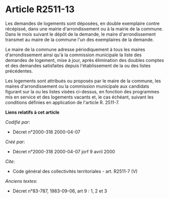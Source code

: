 # Article R2511-13

Les demandes de logements sont déposées, en double exemplaire contre récépissé, dans une mairie d'arrondissement ou à la
mairie de la commune. Dans le mois suivant le dépôt de la demande, le maire d'arrondissement transmet au maire de la commune
l'un des exemplaires de la demande.

Le maire de la commune adresse périodiquement à tous les maires d'arrondissement ainsi qu'à la commission municipale la liste
des demandes de logement, mise à jour, après élimination des doubles comptes et des demandes satisfaites depuis
l'établissement de la ou des listes précédentes.

Les logements sont attribués ou proposés par le maire de la commune, les maires d'arrondissement ou la commission municipale
aux candidats figurant sur la ou les listes visées ci-dessus, en fonction des programmes mis en service et des logements
vacants et, le cas échéant, suivant les conditions définies en application de l'article R. 2511-7.

**Liens relatifs à cet article**

_Codifié par_:

  - Décret n°2000-318 2000-04-07

_Créé par_:

  - Décret n°2000-318 2000-04-07 jorf 9 avril 2000

_Cite_:

  - Code général des collectivités territoriales - art. R2511-7 (V)

_Anciens textes_:

  - Décret n°83-787, 1983-09-06, art 9 : 1, 2 et 3
